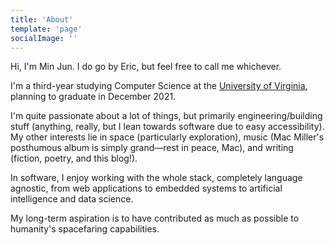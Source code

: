 ```yaml
---
title: 'About'
template: 'page'
socialImage: ''
---
```


Hi, I'm Min Jun. I do go by Eric, but feel free to call me whichever.

I'm a third-year studying Computer Science at the [University of Virginia](https://www.virginia.edu), planning to graduate in December 2021.

I'm quite passionate about a lot of things, but primarily engineering/building stuff (anything, really, but I lean towards software due to easy accessibility). My other interests lie in space (particularly exploration), music (Mac Miller's posthumous album is simply grand—rest in peace, Mac), and writing (fiction, poetry, and this blog!).

In software, I enjoy working with the whole stack, completely language agnostic, from web applications to embedded systems to artificial intelligence and data science.

My long-term aspiration is to have contributed as much as possible to humanity's spacefaring capabilities.
